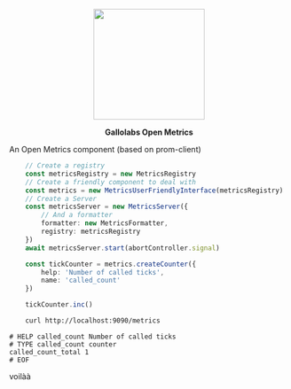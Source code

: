 <p align="center">
    <img height="200" src="https://raw.githubusercontent.com/gallolabs/open-metrics/main/logo_w200.jpeg">
  <p align="center"><strong>Gallolabs Open Metrics</strong></p>
</p>

An Open Metrics component (based on prom-client)

```typescript
    // Create a registry
    const metricsRegistry = new MetricsRegistry
    // Create a friendly component to deal with
    const metrics = new MetricsUserFriendlyInterface(metricsRegistry)
    // Create a Server
    const metricsServer = new MetricsServer({
        // And a formatter
        formatter: new MetricsFormatter,
        registry: metricsRegistry
    })
    await metricsServer.start(abortController.signal)

    const tickCounter = metrics.createCounter({
        help: 'Number of called ticks',
        name: 'called_count'
    })

    tickCounter.inc()
```

```bash
    curl http://localhost:9090/metrics
```

```text
# HELP called_count Number of called ticks
# TYPE called_count counter
called_count_total 1
# EOF
```

voilàà
